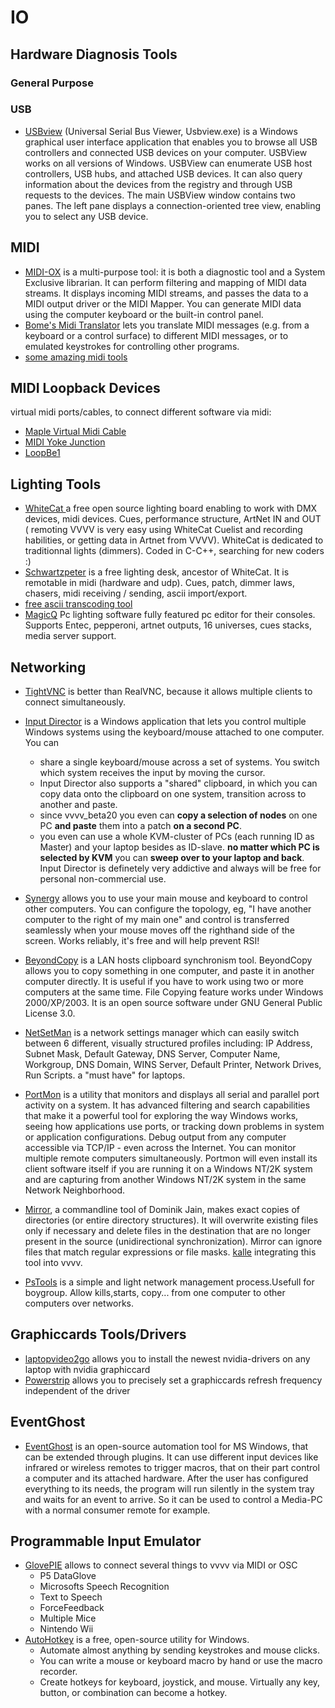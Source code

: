 # IO

## Hardware Diagnosis Tools
### General Purpose
### USB
* <a href="http://msdn.microsoft.com/en-us/library/windows/hardware/ff560019%28v=vs.85%29.aspx" class="extURL" target="_blank">USBview</a> (Universal Serial Bus Viewer, Usbview.exe) is a Windows graphical user interface application that enables you to browse all USB controllers and connected USB devices on your computer. USBView works on all versions of Windows. USBView can enumerate USB host controllers, USB hubs, and attached USB devices. It can also query information about the devices from the registry and through USB requests to the devices. The main USBView window contains two panes. The left pane displays a connection-oriented tree view, enabling you to select any USB device.  


## MIDI
* <a href="http://www.midiox.com/" class="extURL" target="_blank">MIDI-OX</a> is a multi-purpose tool: it is both a diagnostic tool and a System Exclusive librarian. It can perform filtering and mapping of MIDI data streams. It displays incoming MIDI streams, and passes the data to a MIDI output driver or the MIDI Mapper. You can generate MIDI data using the computer keyboard or the built-in control panel.  
* <a href="http://www.bome.com/midi/translator/" class="extURL" target="_blank">Bome's Midi Translator</a> lets you translate MIDI messages (e.g. from a keyboard or a control surface) to different MIDI messages, or to emulated keystrokes for controlling other programs.  
* <a href="http://www.nicolasfournel.com/" class="extURL" target="_blank"> some amazing midi tools</a>  

## MIDI Loopback Devices
virtual midi ports/cables, to connect different software via midi:  
* <a href="http://www.maplemidi.com/Maple_driver.html" class="extURL" target="_blank">Maple Virtual Midi Cable</a>  
* <a href="http://www.midiox.com/myoke.htm" class="extURL" target="_blank">MIDI Yoke Junction</a>  
* <a href="http://www.nerds.de/en/loopbe1.html" class="extURL" target="_blank">LoopBe1</a>  

## Lighting Tools
* <a href="http://www.le-chat-noir-numerique.fr/index_eng.html" class="extURL" target="_blank"> WhiteCat </a> a free open source lighting board enabling to work with DMX devices, midi devices. Cues, performance structure, ArtNet IN and OUT ( remoting VVVV is very easy using WhiteCat Cuelist and recording habilities, or getting data in Artnet from VVVV). WhiteCat is dedicated to traditionnal lights (dimmers). Coded in C-C++, searching for new coders :)  
* <a href="http://karistouf.free.fr/developpement%20logiciel.html" class="extURL" target="_blank"> Schwartzpeter</a> is a free lighting desk, ancestor of WhiteCat. It is remotable in midi (hardware and udp). Cues, patch, dimmer laws, chasers, midi receiving / sending, ascii import/export.  
* <a href="http://moicestpilou.free.fr/" class="extURL" target="_blank">free ascii transcoding tool</a>  
* <a href="http://www.chamsys.co.uk/magicq" class="extURL" target="_blank">MagicQ</a> Pc lighting software fully featured pc editor for their consoles. Supports Entec, pepperoni, artnet outputs, 16 universes, cues stacks, media server support.  

## Networking
* <a href="http://www.tightvnc.org" class="extURL" target="_blank">TightVNC</a> is better than RealVNC, because it allows multiple clients to connect simultaneously.  
* <a href="http://www.inputdirector.com/" class="extURL" target="_blank">Input Director</a> is a Windows application that lets you control multiple Windows systems using the keyboard/mouse attached to one computer. You can  
  * share a single keyboard/mouse across a set of systems. You switch which system receives the input by moving the cursor.  
  * Input Director also supports a "shared" clipboard, in which you can copy data onto the clipboard on one system, transition across to another and paste.  
  * since vvvv_beta20 you even can **copy a selection of nodes** on one PC **and paste** them into a patch **on a second PC**.  
  * you even can use a whole KVM-cluster of PCs (each running ID as Master) and your laptop besides as ID-slave. **no matter which PC is selected by KVM** you can **sweep over to your laptop and back**. Input Director is definetely very addictive and always will be free for personal non-commercial use.  

* <a href="http://synergy2.sourceforge.net" class="extURL" target="_blank">Synergy</a> allows you to use your main mouse and keyboard to control other computers. You can configure the topology, eg, "I have another computer to the right of my main one" and control is transferred seamlessly when your mouse moves off the righthand side of the screen. Works reliably, it's free and will help prevent RSI!  
* <a href="http://beyondcopy.sourceforge.net/" class="extURL" target="_blank">BeyondCopy</a> is a LAN hosts clipboard synchronism tool. BeyondCopy allows you to copy something in one computer, and paste it in another computer directly. It is useful if you have to work using two or more computers at the same time. File Copying feature works under Windows 2000/XP/2003. It is an open source software under GNU General Public License 3.0.  
* <a href="http://www.netsetman.com/" class="extURL" target="_blank">NetSetMan</a>  is a network settings manager which can easily switch between 6 different, visually structured profiles including: IP Address, Subnet Mask, Default Gateway, DNS Server, Computer Name, Workgroup, DNS Domain, WINS Server, Default Printer,  Network Drives, Run Scripts. a "must have" for laptops.  
* <a href="http://technet.microsoft.com/en-us/sysinternals/bb896644.aspx" class="extURL" target="_blank">PortMon</a> is a utility that monitors and displays all serial and parallel port activity on a system. It has advanced filtering and search capabilities that make it a powerful tool for exploring the way Windows works, seeing how applications use ports, or tracking down problems in system or application configurations. Debug output from any computer accessible via TCP/IP - even across the Internet. You can monitor multiple remote computers simultaneously. Portmon will even install its client software itself if you are running it on a Windows NT/2K system and are capturing from another Windows NT/2K system in the same Network Neighborhood.  
* <a href="http://home.cs.tum.edu/~jain/software.php#Mirror" class="extURL" target="_blank">Mirror</a>, a commandline tool of Dominik Jain, makes exact copies of directories (or entire directory structures). It will overwrite existing files only if necessary and delete files in the destination that are no longer present in the source (unidirectional synchronization). Mirror can ignore files that match regular expressions or file masks. <span class="user"><a href="https://vvvv.org/users/kalle" class="extURL" target="_blank">kalle</a></span> integrating this tool into vvvv.  
* <a href="http://technet.microsoft.com/en-us/sysinternals/bb896649.aspx" class="extURL" target="_blank">PsTools</a> is a simple and light network management process.Usefull for boygroup. Allow kills,starts, copy... from one computer to other computers over networks.  

## Graphiccards Tools/Drivers
* <a href="http://www.laptopvideo2go.com/" class="extURL" target="_blank">laptopvideo2go</a> allows you to install the newest nvidia-drivers on any laptop with nvidia graphiccard  
* <a href="http://www.entechtaiwan.com/util/ps.shtm" class="extURL" target="_blank">Powerstrip</a> allows you to precisely set a graphiccards refresh frequency independent of the driver  

## EventGhost
* <a href="http://www.eventghost.de/" class="extURL" target="_blank">EventGhost</a> is an open-source automation tool for MS Windows, that can be extended through plugins. It can use different input devices like infrared or wireless remotes to trigger macros, that on their part control a computer and its attached hardware. After the user has configured everything to its needs, the program will run silently in the system tray and waits for an event to arrive. So it can be used to control a Media-PC with a normal consumer remote for example.  

## Programmable Input Emulator
* <a href="http://glovepie.org/glovepie.php" class="extURL" target="_blank">GlovePIE</a> allows to connect several things to vvvv via MIDI or OSC  
  * P5 DataGlove  
  * Microsofts Speech Recognition  
  * Text to Speech  
  * ForceFeedback  
  * Multiple Mice  
  * Nintendo Wii  
* <a href="http://www.autohotkey.com/" class="extURL" target="_blank">AutoHotkey</a> is a free, open-source utility for Windows.  
  * Automate almost anything by sending keystrokes and mouse clicks.  
  * You can write a mouse or keyboard macro by hand or use the macro recorder.  
  * Create hotkeys for keyboard, joystick, and mouse. Virtually any key, button, or combination can become a hotkey.  